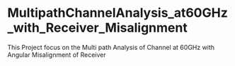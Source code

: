 # MultipathChannelAnalysis_at60GHz_with_Receiver_Misalignment
This Project focus on the Multi path Analysis of Channel at 60GHz with Angular Misalignment of Receiver
